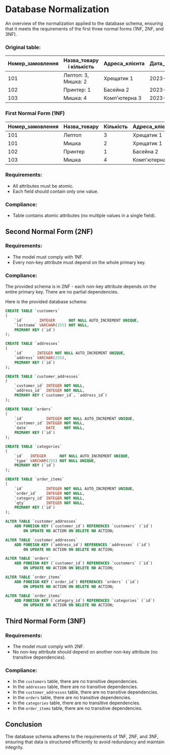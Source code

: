 # Database Normalization

An overview of the normalization applied to the database schema, ensuring that it meets the requirements of the first three normal forms (1NF, 2NF, and 3NF).

### Original table:
| Номер_замовлення | Назва_товару і кількість | Адреса_клієнта | Дата_замовлення | Клієнт    |
|------------------|--------------------------|----------------|-----------------|-----------|
| 101              | Лептоп: 3, Мишка: 2      | Хрещатик 1     | 2023-03-15      | Мельник   |
| 102              | Принтер: 1               | Басейна 2      | 2023-03-16      | Шевченко  |
| 103              | Мишка: 4                 | Комп'ютерна 3  | 2023-03-17      | Коваленко |

### First Normal Form (1NF)
| Номер_замовлення | Назва_товару | Кількість | Адреса_клієнта | Дата_замовлення | Клієнт    |
|------------------|--------------|-----------|----------------|-----------------|-----------|
| 101              | Лептоп       | 3         | Хрещатик 1     | 2023-03-15      | Мельник   |
| 101              | Мишка        | 2         | Хрещатик 1     | 2023-03-15      | Мельник   |
| 102              | Принтер      | 1         | Басейна 2      | 2023-03-16      | Шевченко  |
| 103              | Мишка        | 4         | Комп'ютерна 3  | 2023-03-17      | Коваленко |

### Requirements:
- All attributes must be atomic.
- Each field should contain only one value.

### Compliance:
- Table contains atomic attributes (no multiple values in a single field).

## Second Normal Form (2NF)

### Requirements:
- The model must comply with 1NF.
- Every non-key attribute must depend on the whole primary key.

### Compliance:
The provided schema is in 2NF - each non-key attribute depends on the entire primary key. There are no partial dependencies.

Here is the provided database schema:

```sql
CREATE TABLE `customers`
(
    `id`       INTEGER      NOT NULL AUTO_INCREMENT UNIQUE,
    `lastname` VARCHAR(255) NOT NULL,
    PRIMARY KEY (`id`)
);

CREATE TABLE `addresses`
(
    `id`      INTEGER NOT NULL AUTO_INCREMENT UNIQUE,
    `address` VARCHAR(255),
    PRIMARY KEY (`id`)
);

CREATE TABLE `customer_addresses`
(
    `customer_id` INTEGER NOT NULL,
    `address_id`  INTEGER NOT NULL,
    PRIMARY KEY (`customer_id`, `address_id`)
);

CREATE TABLE `orders`
(
    `id`          INTEGER NOT NULL AUTO_INCREMENT UNIQUE,
    `customer_id` INTEGER NOT NULL,
    `date`        DATE    NOT NULL,
    PRIMARY KEY (`id`)
);

CREATE TABLE `categories`
(
    `id`   INTEGER      NOT NULL AUTO_INCREMENT UNIQUE,
    `type` VARCHAR(255) NOT NULL UNIQUE,
    PRIMARY KEY (`id`)
);

CREATE TABLE `order_items`
(
    `id`          INTEGER NOT NULL AUTO_INCREMENT UNIQUE,
    `order_id`    INTEGER NOT NULL,
    `category_id` INTEGER NOT NULL,
    `qty`         INTEGER NOT NULL,
    PRIMARY KEY (`id`)
);

ALTER TABLE `customer_addresses`
    ADD FOREIGN KEY (`customer_id`) REFERENCES `customers` (`id`)
        ON UPDATE NO ACTION ON DELETE NO ACTION;

ALTER TABLE `customer_addresses`
    ADD FOREIGN KEY (`address_id`) REFERENCES `addresses` (`id`)
        ON UPDATE NO ACTION ON DELETE NO ACTION;

ALTER TABLE `orders`
    ADD FOREIGN KEY (`customer_id`) REFERENCES `customers` (`id`)
        ON UPDATE NO ACTION ON DELETE NO ACTION;

ALTER TABLE `order_items`
    ADD FOREIGN KEY (`order_id`) REFERENCES `orders` (`id`)
        ON UPDATE NO ACTION ON DELETE NO ACTION;

ALTER TABLE `order_items`
    ADD FOREIGN KEY (`category_id`) REFERENCES `categories` (`id`)
        ON UPDATE NO ACTION ON DELETE NO ACTION;
```

## Third Normal Form (3NF)

### Requirements:
- The model must comply with 2NF.
- No non-key attribute should depend on another non-key attribute (no transitive dependencies).

### Compliance:
- In the `customers` table, there are no transitive dependencies.
- In the `addresses` table, there are no transitive dependencies.
- In the `customer_addresses` table, there are no transitive dependencies.
- In the `orders` table, there are no transitive dependencies.
- In the `categories` table, there are no transitive dependencies.
- In the `order_items` table, there are no transitive dependencies.

## Conclusion

The database schema adheres to the requirements of 1NF, 2NF, and 3NF, ensuring that data is structured efficiently to avoid redundancy and maintain integrity.
